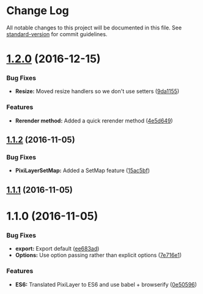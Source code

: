 # Change Log

All notable changes to this project will be documented in this file. See [standard-version](https://github.com/conventional-changelog/standard-version) for commit guidelines.

<a name="1.2.0"></a>
# [1.2.0](https://github.com/RishabhJain96/pixijs-map-layer/compare/v1.1.2...v1.2.0) (2016-12-15)


### Bug Fixes

* **Resize:** Moved resize handlers so we don't use setters ([9da1155](https://github.com/RishabhJain96/pixijs-map-layer/commit/9da1155))


### Features

* **Rerender method:** Added a quick rerender method ([4e5d649](https://github.com/RishabhJain96/pixijs-map-layer/commit/4e5d649))



<a name="1.1.2"></a>
## [1.1.2](https://github.com/RishabhJain96/pixijs-map-layer/compare/v1.1.1...v1.1.2) (2016-11-05)


### Bug Fixes

* **PixiLayerSetMap:** Added a SetMap feature ([15ac5bf](https://github.com/RishabhJain96/pixijs-map-layer/commit/15ac5bf))



<a name="1.1.1"></a>
## [1.1.1](https://github.com/RishabhJain96/pixijs-map-layer/compare/v1.1.0...v1.1.1) (2016-11-05)



<a name="1.1.0"></a>
# 1.1.0 (2016-11-05)


### Bug Fixes

* **export:** Export default ([ee683ad](https://github.com/RishabhJain96/pixijs-map-layer/commit/ee683ad))
* **Options:** Use option passing rather than explicit options ([7e716e1](https://github.com/RishabhJain96/pixijs-map-layer/commit/7e716e1))


### Features

* **ES6:** Translated PixiLayer to ES6 and use babel + browserify ([0e50596](https://github.com/RishabhJain96/pixijs-map-layer/commit/0e50596))
